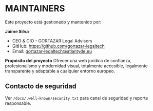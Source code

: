 # MAINTAINERS

Este proyecto está gestionado y mantenido por:

**Jaime Silva**
- CEO & CIO - GORTAZAR Legal Advisors
- GitHub: https://github.com/gortazar-legaltech
- Email: gortazar-legaltech@atlantyde.eu

**Propósito del proyecto**
Ofrecer una web jurídica de confianza, profesionalismo y modernidad visual,
totalmente accesible, legalmente transparente y adaptable a cualquier entorno europeo.

## Contacto de seguridad
Ver `/docs/.well-known/security.txt` para canal de seguridad y reporte responsable.